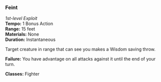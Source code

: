 ### Feint
*1st-level Exploit*  
**Tempo:** 1 Bonus Action  
**Range:** 15 feet  
**Materials:** None  
**Duration:** Instantaneous

Target creature in range that can see you makes a Wisdom saving throw.

**Failure:** You have advantage on all attacks against it until the end of your turn.

**Classes:** Fighter